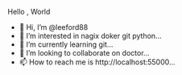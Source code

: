 


Hello , World


- 👋 Hi, I’m @leeford88
- 👀 I’m interested in nagix doker git python...
- 🌱 I’m currently learning git...
- 💞️ I’m looking to collaborate on doctor...
- 📫 How to reach me is http://localhost:55000...

<!---
leeford88/leeford88 is a ✨ special ✨ repository because its `README.md` (this file) appears on your GitHub profile.
You can click the Preview link to take a look at your changes.
--->

